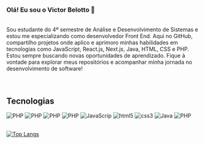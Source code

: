 ### Olá! Eu sou o Victor Belotto 🤚

<br/>
Sou estudante do 4º semestre de Análise e Desenvolvimento de Sistemas e estou me especializando como desenvolvedor Front End. Aqui no GitHub, compartilho projetos onde aplico e aprimoro minhas habilidades em tecnologias como JavaScript, React.js, Next.js, Java, HTML, CSS e PHP.
<br/>
Estou sempre buscando novas oportunidades de aprendizado.
Fique à vontade para explorar meus repositórios e acompanhar minha jornada no desenvolvimento de software!

<br/>

<div aling="center">
  
 </div >
 
<br/>

<div aling="center"> <br/>

## Tecnologias
<img aling="center" alt="PHP" src="https://img.shields.io/badge/React-20232A?style=for-the-badge&logo=react&logoColor=61DAFB" />
<img aling="center" alt="PHP" src="https://img.shields.io/badge/PostgreSQL-316192?style=for-the-badge&logo=postgresql&logoColor=white" />
<img aling="center" alt="PHP" src="https://img.shields.io/badge/Next.js-000?logo=nextdotjs&logoColor=fff&style=for-the-badge" />
<img aling="center" alt="PHP" src="https://img.shields.io/badge/TypeScript-007ACC?style=for-the-badge&logo=typescript&logoColor=white" />
<img aling="center" alt="JavaScrip" src="https://img.shields.io/badge/JavaScript-F7DF1E?style=for-the-badge&logo=javascript&logoColor=black" />
<img aling="center" alt="html5" src="https://img.shields.io/badge/HTML5-E34F26?style=for-the-badge&logo=html5&logoColor=white" />
<img aling="center" alt="css3" src="https://img.shields.io/badge/CSS3-1572B6?style=for-the-badge&logo=css3&logoColor=white" />
<img aling="center" alt="Java" src="https://img.shields.io/badge/Java-ED8B00?style=for-the-badge&logo=openjdk&logoColor=white" />
<img aling="center" alt="PHP" src="https://img.shields.io/badge/PHP-777BB4?style=for-the-badge&logo=php&logoColor=white" />

 

</div> <br/>

[![Top Langs](https://github-readme-stats.vercel.app/api/top-langs/?username=VictorBelotto&layout=compact)](https://github.com/VictorBelotto/github-readme-stats)
